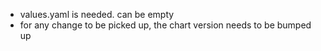 - values.yaml is needed. can be empty
- for any change to be picked up, the chart version needs to be bumped up